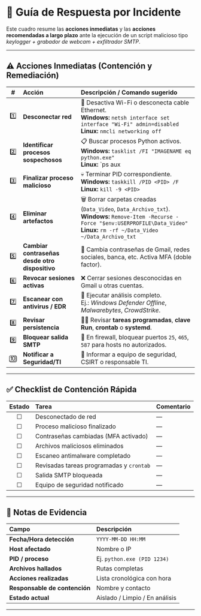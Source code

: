 # 🧠 Guía de Respuesta por Incidente

Este cuadro resume las **acciones inmediatas** y las **acciones recomendadas a largo plazo** ante la ejecución de un script malicioso tipo *keylogger + grabador de webcam + exfiltrador SMTP*.

---

## ⚠️ Acciones Inmediatas (Contención y Remediación)

| **#** | **Acción** | **Descripción / Comando sugerido** |
|:--:|:--|:--|
| 1️⃣ | **Desconectar red** | 🔌 Desactiva Wi-Fi o desconecta cable Ethernet.<br>**Windows:** `netsh interface set interface "Wi-Fi" admin=disabled`<br>**Linux:** `nmcli networking off` |
| 2️⃣ | **Identificar procesos sospechosos** | 📋 Buscar procesos Python activos.<br>**Windows:** `tasklist /FI "IMAGENAME eq python.exe"`<br>**Linux:** `ps aux | grep -i python` |
| 3️⃣ | **Finalizar proceso malicioso** | 💀 Terminar PID correspondiente.<br>**Windows:** `taskkill /PID <PID> /F`<br>**Linux:** `kill -9 <PID>` |
| 4️⃣ | **Eliminar artefactos** | 🗑️ Borrar carpetas creadas (`Data_Video`, `Data_Archivo_txt`).<br>**Windows:** `Remove-Item -Recurse -Force "$env:USERPROFILE\Data_Video"`<br>**Linux:** `rm -rf ~/Data_Video ~/Data_Archivo_txt` |
| 5️⃣ | **Cambiar contraseñas desde otro dispositivo** | 🔐 Cambia contraseñas de Gmail, redes sociales, banca, etc. Activa MFA (doble factor). |
| 6️⃣ | **Revocar sesiones activas** | ❌ Cerrar sesiones desconocidas en Gmail u otras cuentas. |
| 7️⃣ | **Escanear con antivirus / EDR** | 🧩 Ejecutar análisis completo.<br>Ej.: *Windows Defender Offline*, *Malwarebytes*, *CrowdStrike*. |
| 8️⃣ | **Revisar persistencia** | 🕵️‍♂️ Revisar **tareas programadas**, **clave Run**, **crontab** o **systemd**. |
| 9️⃣ | **Bloquear salida SMTP** | 🚫 En firewall, bloquear puertos `25`, `465`, `587` para hosts no autorizados. |
| 🔟 | **Notificar a Seguridad/TI** | 📢 Informar a equipo de seguridad, CSIRT o responsable TI. |

---

## ✅ Checklist de Contención Rápida

| Estado | Tarea | Comentario |
|:--:|:--|:--|
| ☐ | Desconectado de red | — |
| ☐ | Proceso malicioso finalizado | — |
| ☐ | Contraseñas cambiadas (MFA activado) | — |
| ☐ | Archivos maliciosos eliminados | — |
| ☐ | Escaneo antimalware completado | — |
| ☐ | Revisadas tareas programadas y `crontab` | — |
| ☐ | Salida SMTP bloqueada | — |
| ☐ | Equipo de seguridad notificado | — |

---

## 🧾 Notas de Evidencia

| Campo | Descripción |
|:--|:--|
| **Fecha/Hora detección** | `YYYY-MM-DD HH:MM` |
| **Host afectado** | Nombre o IP |
| **PID / proceso** | Ej. `python.exe (PID 1234)` |
| **Archivos hallados** | Rutas completas |
| **Acciones realizadas** | Lista cronológica con hora |
| **Responsable de contención** | Nombre y contacto |
| **Estado actual** | Aislado / Limpio / En análisis |

---



